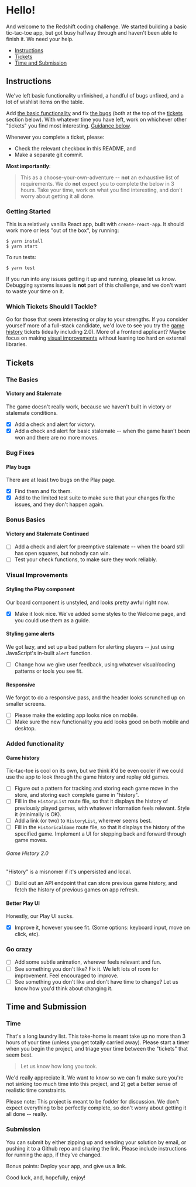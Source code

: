 # Hello!

And welcome to the Redshift coding challenge. We started building a basic tic-tac-toe app, but got busy halfway through and haven't been able to finish it. We need your help.

- [Instructions](#instructions)
- [Tickets](#tickets)
- [Time and Submission](#time-and-submission)

## Instructions

We've left basic functionality unfinished, a handful of bugs unfixed, and a lot of wishlist items on the table.

Add [the basic functionality](#the-basics) and fix [the bugs](#bug-fixes) (both at the top of the [tickets](#tickets) section below). With whatever time you have left, work on whichever other "tickets" you find most interesting. [Guidance below](#which-tickets-should-i-tackle).

Whenever you complete a ticket, please:

- Check the relevant checkbox in this README, and
- Make a separate git commit.

**Most importantly**:

> This as a choose-your-own-adventure -- **not** an exhaustive list of requirements. We do **not** expect you to complete the below in 3 hours. Take your time, work on what you find interesting, and don't worry about getting it all done.

### Getting Started

This is a relatively vanilla React app, built with `create-react-app`. It should work more or less "out of the box", by running:

```
$ yarn install
$ yarn start
```

To run tests:

```
$ yarn test
```

If you run into any issues getting it up and running, please let us know. Debugging systems issues is **not** part of this challenge, and we don't want to waste your time on it.

### Which Tickets Should I Tackle?

Go for those that seem interesting or play to your strengths. If you consider yourself more of a full-stack candidate, we'd love to see you try the [game history](#game-history) tickets (ideally including 2.0). More of a frontend applicant? Maybe focus on making [visual improvements](#visual-improvements) without leaning too hard on external libraries.


## Tickets

### The Basics

#### Victory and Stalemate

The game doesn't really work, because we haven't built in victory or stalemate conditions.

- [x] Add a check and alert for victory.
- [x] Add a check and alert for basic stalemate -- when the game hasn't been won and there are no more moves.

### Bug Fixes

#### Play bugs

There are at least two bugs on the Play page.

- [x] Find them and fix them.
- [x] Add to the limited test suite to make sure that your changes fix the issues, and they don't happen again.

### Bonus Basics

#### Victory and Stalemate Continued

- [ ] Add a check and alert for preemptive stalemate -- when the board still has open squares, but nobody can win.
- [ ] Test your check functions, to make sure they work reliably.

### Visual Improvements

#### Styling the Play component

Our board component is unstyled, and looks pretty awful right now.

- [x] Make it look nice. We've added some styles to the Welcome page, and you could use them as a guide.

#### Styling game alerts

We got lazy, and set up a bad pattern for alerting players -- just using JavaScript's in-built `alert` function.

- [ ] Change how we give user feedback, using whatever visual/coding patterns or tools you see fit.

#### Responsive

We forgot to do a responsive pass, and the header looks scrunched up on smaller screens.

- [ ] Please make the existing app looks nice on mobile.
- [ ] Make sure the new functionality you add looks good on both mobile and desktop.

### Added functionality

#### Game history

Tic-tac-toe is cool on its own, but we think it'd be even cooler if we could use the app to look through the game history and replay old games.

- [ ] Figure out a pattern for tracking and storing each game move in the store, and storing each complete game in "history".
- [ ] Fill in the `HistoryList` route file, so that it displays the history of previously played games, with whatever information feels relevant. Style it (minimally is OK).
- [ ] Add a link (or two) to `HistoryList`, wherever seems best.
- [ ] Fill in the `HistoricalGame` route file, so that it displays the history of the specified game. Implement a UI for stepping back and forward through game moves.

###### Game History 2.0

"History" is a misnomer if it's unpersisted and local.

- [ ] Build out an API endpoint that can store previous game history, and fetch the history of previous games on app refresh.

#### Better Play UI

Honestly, our Play UI sucks.

- [x] Improve it, however you see fit. (Some options: keyboard input, move on click, etc).

### Go crazy

- [ ] Add some subtle animation, wherever feels relevant and fun.
- [ ] See something you don't like? Fix it. We left lots of room for improvement. Feel encouraged to improve.
- [ ] See something you don't like and don't have time to change? Let us know how you'd think about changing it.

## Time and Submission

### Time

That's a long laundry list. This take-home is meant take up no more than 3 hours of your time (unless you get totally carried away). Please start a timer when you begin the project, and triage your time between the "tickets" that seem best.

> Let us know how long you took.

We'd really appreciate it. We want to know so we can 1) make sure you're not sinking too much time into this project, and 2) get a better sense of realistic time constraints.

Please note: This project is meant to be fodder for discussion. We don't expect everything to be perfectly complete, so don't worry about getting it all done -- really.

### Submission

You can submit by either zipping up and sending your solution by email, or pushing it to a Github repo and sharing the link. Please include instructions for running the app, if they've changed.

Bonus points: Deploy your app, and give us a link.

Good luck, and, hopefully, enjoy!
